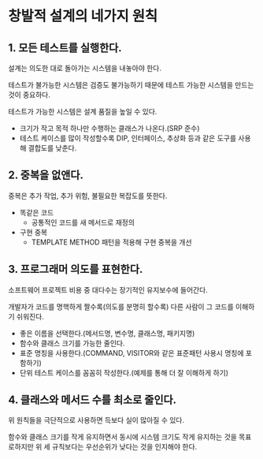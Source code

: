 # 창발적 설계의 네가지 원칙

## 1. 모든 테스트를 실행한다.

설계는 의도한 대로 돌아가는 시스템을 내놓아야 한다.

테스트가 불가능한 시스템은 검증도 불가능하기 때문에 테스트 가능한 시스템을 만드는 것이 중요하다.

테스트가 가능한 시스템은 설계 품질을 높일 수 있다.

- 크기가 작고 목적 하나만 수행하는 클래스가 나온다.(SRP 준수)
- 테스트 케이스를 많이 작성할수록 DIP, 인터페이스, 추상화 등과 같은 도구를 사용해 결합도를 낮춘다.

## 2. 중복을 없앤다.

중복은 추가 작업, 추가 위험, 불필요한 복잡도를 뜻한다.

- 똑같은 코드
    - 공통적인 코드를 새 메서드로 재정의
- 구현 중복
    - TEMPLATE METHOD 패턴을 적용해 구현 중복을 개선

## 3. 프로그래머 의도를 표현한다.

소프트웨어 프로젝트 비용 중 대다수는 장기적인 유지보수에 들어간다.

개발자가 코드를 명핵하게 짤수록(의도를 분명히 할수록) 다른 사람이 그 코드를 이해하기 쉬워진다.

- 좋은 이름을 선택한다.(메서드명, 변수명, 클래스명, 패키지명)
- 함수와 클래스 크기를 가능한 줄인다.
- 표준 명칭을 사용한다.(COMMAND, VISITOR와 같은 표준패턴 사용시 명칭에 포함하기)
- 단위 테스트 케이스를 꼼꼼히 작성한다.(예제를 통해 더 잘 이해하게 하기)

## 4. 클래스와 메서드 수를 최소로 줄인다.

위 원칙들을 극단적으로 사용하면 득보다 실이 많아질 수 있다.

함수와 클래스 크기를 작게 유지하면서 동시에 시스템 크기도 작게 유지하는 것을 목표로하지만 위 세 규칙보다는 우선순위가 낮다는 것을 인지해야 한다.
